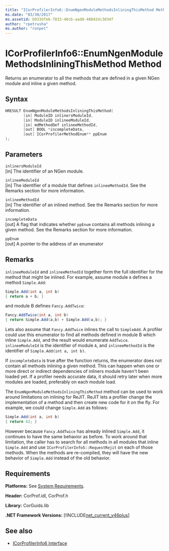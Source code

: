 ```yaml
---
title: "ICorProfilerInfo6::EnumNgenModuleMethodsInliningThisMethod Method"
ms.date: "03/30/2017"
ms.assetid: b933dfe6-7833-40cb-aad8-40842dc3034f
author: "rpetrusha"
ms.author: "ronpet"
---
```

# ICorProfilerInfo6::EnumNgenModuleMethodsInliningThisMethod Method

Returns an enumerator to all the methods that are defined in a given NGen module and inline a given method.

## Syntax

```cpp
HRESULT EnumNgenModuleMethodsInliningThisMethod(
        [in] ModuleID inlinersModuleId,
        [in] ModuleID inlineeModuleId,
        [in] mdMethodDef inlineeMethodId,
        [out] BOOL *incompleteData,
        [out] ICorProfilerMethodEnum** ppEnum
);
```

## Parameters

`inlinersModuleId`\
[in] The identifier of an NGen module.

`inlineeModuleId`\
[in] The identifier of a module that defines `inlineeMethodId`. See the Remarks section for more information.

`inlineeMethodId`\
[in] The identifier of an inlined method. See the Remarks section for more information.

`incompleteData`\
[out] A flag that indicates whether `ppEnum` contains all methods inlining a given method.  See the Remarks section for more information.

`ppEnum`\
[out] A pointer to the address of an enumerator

## Remarks

`inlineeModuleId` and `inlineeMethodId` together form the full identifier for the method that might be inlined. For example, assume module `A` defines a method `Simple.Add`:

```csharp
Simple.Add(int a, int b)
{ return a + b; }
```

and module B defines `Fancy.AddTwice`:

```csharp
Fancy.AddTwice(int a, int b)
{ return Simple.Add(a,b) + Simple.Add(a,b); }
```

Lets also assume that `Fancy.AddTwice` inlines the call to `SimpleAdd`. A profiler could use this enumerator to find all methods defined in module B which inline `Simple.Add`, and the result would enumerate `AddTwice`.  `inlineeModuleId` is the identifier of module `A`, and `inlineeMethodId` is the identifier of `Simple.Add(int a, int b)`.

If `incompleteData` is true after the function returns, the enumerator does not contain all methods inlining a given method. This can happen when one or more direct or indirect dependencies of inliners module haven't been loaded yet. If a profiler needs accurate data, it should retry later when more modules are loaded, preferably on each module load.

The `EnumNgenModuleMethodsInliningThisMethod` method can be used to work around limitations on inlining for ReJIT. ReJIT lets a profiler change the implementation of a method and then create new code for it on the fly. For example, we could change `Simple.Add` as follows:

```csharp
Simple.Add(int a, int b)
{ return 42; }
```

However because `Fancy.AddTwice` has already inlined `Simple.Add`, it continues to have the same behavior as before. To work around that limitation, the caller has to search for all methods in all modules that inline `Simple.Add` and use `ICorProfilerInfo5::RequestRejit` on each of those methods. When the methods are re-compiled, they will have the new behavior of `Simple.Add` instead of the old behavior.

## Requirements

**Platforms:** See [System Requirements](../../../../docs/framework/get-started/system-requirements.md).

**Header:** CorProf.idl, CorProf.h

**Library:** CorGuids.lib

**.NET Framework Versions:** [!INCLUDE[net_current_v46plus](../../../../includes/net-current-v46plus-md.md)]

## See also

- [ICorProfilerInfo6 Interface](icorprofilerinfo6-interface.md)
